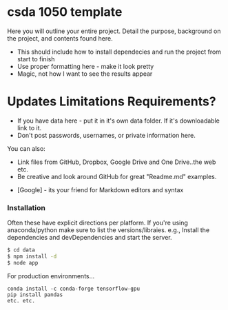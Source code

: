 # csda 1050 template



Here you will outline your entire project. Detail the purpose, background on the project, and contents found here. 

  - This should include how to install dependecies and run the project from start to finish
  - Use proper formatting here - make it look pretty
  - Magic, not how I want to see the results appear

# Updates Limitations Requirements?

  - If you have data here - put it in it's own data folder. If it's downloadable link to it. 
  - Don't post passwords, usernames, or private information here.


You can also:
  - Link files from GitHub, Dropbox, Google Drive and One Drive..the web etc. 
  - Be creative and look around GitHub for great "Readme.md" examples. 
 
* [Google] - its your friend for Markdown editors and syntax


### Installation

Often these have explicit directions per platform. If you're using anaconda/python make sure to list the versions/libraies. 
e.g., Install the dependencies and devDependencies and start the server.

```sh
$ cd data
$ npm install -d
$ node app
```

For production environments...

```
conda install -c conda-forge tensorflow-gpu
pip install pandas
etc. etc. 
```
